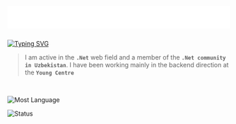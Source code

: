 <h1 align="center">
  <img src="https://github.com/AslanbekHasanov/AslanbekHasanov/blob/main/name.svg" />
</h1>

[![Typing SVG](https://readme-typing-svg.herokuapp.com?font=Fira+Code&pause=1000&color=6413F7&center=true&random=false&width=435&lines=Hi+there%2C+I'm+Aslanbek+%F0%9F%91%8B;I+am+a+.Net+developer%F0%9F%92%BB)](https://git.io/typing-svg)

> I am active in the **`.Net`** web field and a member of the **`.Net community in Uzbekistan`**. I have been working mainly in the backend direction at the **`Young Centre`**
<br>

![Most Language](https://github-readme-stats.vercel.app/api/top-langs/?username=AslanbekHasanov&layout=compact)
<br>

![Status](https://github-readme-stats.vercel.app/api?username=AslanbekHasanov&show_icons=true&theme=radical) 

<a href="https://t.me/aslan1220"> 
  <i class="fa-brands fa-telegram"></i>
</a>
<br/>
</br>
